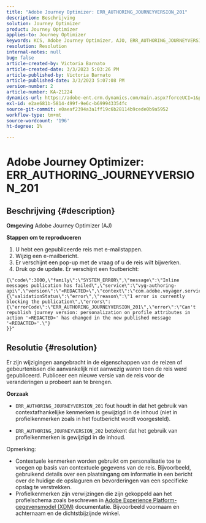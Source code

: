 ```yaml
---
title: "Adobe Journey Optimizer: ERR_AUTHORING_JOURNEYVERSION_201"
description: Beschrijving
solution: Journey Optimizer
product: Journey Optimizer
applies-to: Journey Optimizer
keywords: KCS, Adobe Journey Optimizer, AJO, ERR_AUTHORING_JOURNEYVERSION_201, transport niet gepubliceerd
resolution: Resolution
internal-notes: null
bug: false
article-created-by: Victoria Barnato
article-created-date: 3/3/2023 5:03:26 PM
article-published-by: Victoria Barnato
article-published-date: 3/3/2023 5:07:08 PM
version-number: 2
article-number: KA-21224
dynamics-url: https://adobe-ent.crm.dynamics.com/main.aspx?forceUCI=1&pagetype=entityrecord&etn=knowledgearticle&id=59971c4e-e5b9-ed11-83fe-6045bd006b25
exl-id: e2ae681b-5814-499f-9e6c-b699943354fc
source-git-commit: e0aeaf2394a3a1ff19c6b28114b9cede0b9a5952
workflow-type: tm+mt
source-wordcount: '196'
ht-degree: 1%

---
```


# Adobe Journey Optimizer: ERR_AUTHORING_JOURNEYVERSION_201

## Beschrijving {#description}

<b>Omgeving</b>
Adobe Journey Optimizer (AJ)


<b>Stappen om te reproduceren</b>
1. U hebt een gepubliceerde reis met e-mailstappen.
2. Wijzig een e-mailbericht.
3. Er verschijnt een pop-up met de vraag of u de reis wilt bijwerken.
4. Druk op de update. Er verschijnt een foutbericht:



```
{\"code\":3000,\"family\":\"SYSTEM_ERROR\",\"message\":\"Inline messages publication has failed\",\"service\":\"vyg-authoring-api\",\"version\":\"«REDACTED»\",\"context\":\"com.adobe.voyager.service.authoring.restapis.v1_0.JourneyVersionsService:1864\",\"uid\":\"«REDACTED»\",\"extraInfo\":{\"validationStatus\":\"error\",\"reason\":\"1 error is currently blocking the publication\",\"errors\":
{\"errorCode\":\"ERR_AUTHORING_JOURNEYVERSION_201\",\"error\":\"Can't republish journey version: personalization on profile attributes in action '«REDACTED»' has changed in the new published message '«REDACTED»'.\"}
}}"
```



## Resolutie {#resolution}


Er zijn wijzigingen aangebracht in de eigenschappen van de reizen of gebeurtenissen die aanvankelijk niet aanwezig waren toen de reis werd gepubliceerd. Publiceer een nieuwe versie van de reis voor de veranderingen u probeert aan te brengen.


<b>Oorzaak</b>
- `ERR_AUTHORING_JOURNEYVERSION_201` fout houdt in dat het gebruik van contextafhankelijke kenmerken is gewijzigd in de inhoud (niet in profielkenmerken zoals in het foutbericht wordt voorgesteld).


- `ERR_AUTHORING_JOURNEYVERSION_202` betekent dat het gebruik van profielkenmerken is gewijzigd in de inhoud.


Opmerking:

- Contextuele kenmerken worden gebruikt om personalisatie toe te voegen op basis van contextuele gegevens van de reis. Bijvoorbeeld, gebruikend details over een plaatsingang om informatie in een bericht over de huidige de opslaguren en bevorderingen van een specifieke opslag te verstrekken.
- Profielkenmerken zijn verwijzingen die zijn gekoppeld aan het profielschema zoals beschreven in [Adobe Experience Platform-gegevensmodel (XDM)](https://experienceleague.adobe.com/docs/experience-platform/xdm/home.html?lang=nl) documentatie. Bijvoorbeeld voornaam en achternaam en de dichtstbijzijnde winkel.
